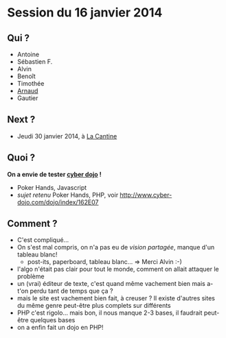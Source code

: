 # Session du 16 janvier 2014

## Qui ?

* Antoine
* Sébastien F.
* Alvin
* Benoît
* Timothée
* [Arnaud](http://github.com/abailly)
* Gautier

## Next ?

* Jeudi 30 janvier 2014, à [La Cantine](http://cantine.atlantic2.org/evenements/coding-dojo-7/)

## Quoi ?

**On a envie de tester [cyber dojo](http://www.cyber-dojo.com/) !**

* Poker Hands, Javascript
* *sujet retenu* Poker Hands, PHP, voir http://www.cyber-dojo.com/dojo/index/162E07

## Comment ?

* C'est compliqué...
* On s'est mal compris, on n'a pas eu de *vision partagée*, manque d'un tableau blanc! 
   * post-its, paperboard, tableau blanc... => Merci Alvin :-)
* l'algo n'était pas clair pour tout le monde, comment on allait attaquer le problème
* un (vrai) éditeur de texte, c'est quand même vachement bien mais a-t'on perdu tant de temps que ça ? 
* mais le site est vachement bien fait, à creuser ? Il existe d'autres sites du même genre peut-être plus complets sur différents
* PHP c'est rigolo... mais bon, il nous manque 2-3 bases, il faudrait peut-être quelques bases
* on a enfin fait un dojo en PHP!
